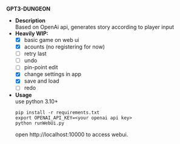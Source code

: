 __GPT3-DUNGEON__

 * **Description**    
    Based on OpenAi api, generates story according to player input
 * **Heavily WIP:**    
    - [x] basic game on web ui
    - [x] acounts (no registering for now)
    - [ ] retry last
    - [ ] undo
    - [ ] pin-point edit
    - [x] change settings in app
    - [x] save and load
    - [ ] redo

 * **Usage**    
    use python 3.10+    
    ```
    pip install -r requirements.txt
    export OPENAI_API_KEY=<your openai api key>
    python runWebUi.py
    ```
    open http://localhost:10000 to access webui.    
